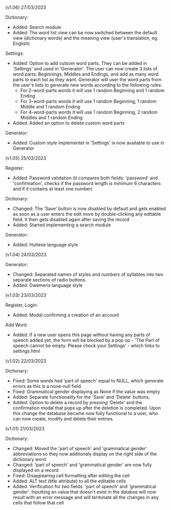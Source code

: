 (v1.06) 27/03/2023

Dictionary:
- Added: Search module
- Added: The word list view can be now switched between the default view (dictionary words) and the meaning view (user's translation, eg. English)

Settings:
- Added: Option to add cutsom word parts. They can be added in 'Settings' and used in 'Generator'. The user can now create 3 lists of word parts: Beginnings, Middles and Endings, and add as many word parts to each list as they want. Generator will user the word parts from the user's lists to generate new words according to the following rules:
    - For 2-word-parts words it will use 1 random Beginning and 1 random Ending
    - For 3-word-parts words it will use 1 random Beginning, 1 random Middle and 1 random Ending
    - For 4-word-parts words it will use 1 random Beginning, 2 random Middles and 1 random Ending
- Added: Added an option to delete custom word parts

Generator:
- Added: Custom style implementet in 'Settings' is now available to use in Generator


(v1.05) 25/03/2023

Register:
- Added: Password validation (it compares both fields: 'password' and 'confirmation', checks if the password length is minimum 6 characters and if it contains at least one number)

Dictionary:
- Changed: The 'Save' button is now disabled by default and gets enabled as soon as a user enters the edit more by double-clicking any editable field. It then gets disabled again after saving the record
- Added: Started implementing a search module

Generator:
- Added: Huttese language style

(v1.04) 24/03/2023

Generator:
- Changed: Separated names of styles and numbers of syllables into two separate sections of radio buttons.
- Added: Dwemeris language style


(v1.03) 23/03/2023

Register, Login:
- Added: Modal confirming a creation of an account

Add Word:
- Added: If a new user opens this page without having any parts of speech added yet, the form will be blocked by a pop up - 'The Part of speech cannot be empty. Please check your Settings' - which links to settings.html


(v1.02) 22/03/2023

Dictionary:
- Fixed: Some words had 'part of speech' equal to NULL, which generate errors as this is a none-null field.
- Fixed: Grammatical gender displaying as None if the value was empty
- Added: Separate functionality for the 'Save' and 'Delete' buttons.
- Added: Option to delete a record by pressing 'Delete' and the confirmation modal that pops up after the deletion is completed.
Upon this change the database became now fully functional to a user, who can now create, modify and delete their entries.


(v1.01) 21/03/2023

Dictionary:
- Changed: Moved the 'part of speech' and 'grammatical gender' abbreviations so they now addtionaly display on the right side of the dictionary word
- Changed: 'part of speech' and 'grammatical gender' are now fully displayed on a record
- Fixed: Disappearing cell formatting after editing the cell
- Added: ALT text (title attribute) to all the editable cells
- Added: Verification for two fields: 'part of speech' and 'grammatical gender'. Inputting an value that doesn't exist in the databse will now result with an error message and will terminate all the changes in any cells that follow that cell